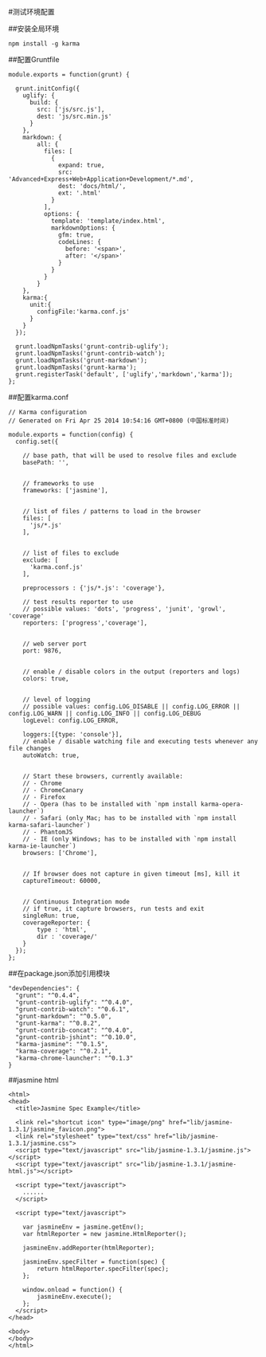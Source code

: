#测试环境配置

##安装全局环境

    npm install -g karma

##配置Gruntfile

    module.exports = function(grunt) {
    
      grunt.initConfig({
        uglify: {
          build: {
            src: ['js/src.js'],
            dest: 'js/src.min.js'
          }
        },
    	markdown: {
    		all: {
    		  files: [
    			{
    			  expand: true,
    			  src: 'Advanced+Express+Web+Application+Development/*.md',
    			  dest: 'docs/html/',
    			  ext: '.html'
    			}
    		  ],
    		  options: {
    			template: 'template/index.html',
    			markdownOptions: {
    			  gfm: true,
    			  codeLines: {
    				before: '<span>',
    				after: '</span>'
    			  }
    			}
    		  }
    		}
    	},
    	karma:{
    	  unit:{
    	    configFile:'karma.conf.js'
    	  }
    	}
      });
    
      grunt.loadNpmTasks('grunt-contrib-uglify');
      grunt.loadNpmTasks('grunt-contrib-watch');
      grunt.loadNpmTasks('grunt-markdown');
      grunt.loadNpmTasks('grunt-karma');
      grunt.registerTask('default', ['uglify','markdown','karma']);
    };

##配置karma.conf

    // Karma configuration
    // Generated on Fri Apr 25 2014 10:54:16 GMT+0800 (中国标准时间)
    
    module.exports = function(config) {
      config.set({
    
        // base path, that will be used to resolve files and exclude
        basePath: '',
    
    
        // frameworks to use
        frameworks: ['jasmine'],
    
    
        // list of files / patterns to load in the browser
        files: [
          'js/*.js'
        ],
    
    
        // list of files to exclude
        exclude: [
          'karma.conf.js'
        ],
    	
    	preprocessors : {'js/*.js': 'coverage'},
    
        // test results reporter to use
        // possible values: 'dots', 'progress', 'junit', 'growl', 'coverage'
        reporters: ['progress','coverage'],
    
    
        // web server port
        port: 9876,
    
    
        // enable / disable colors in the output (reporters and logs)
        colors: true,
    
    
        // level of logging
        // possible values: config.LOG_DISABLE || config.LOG_ERROR || config.LOG_WARN || config.LOG_INFO || config.LOG_DEBUG
        logLevel: config.LOG_ERROR,
    
    	loggers:[{type: 'console'}],
        // enable / disable watching file and executing tests whenever any file changes
        autoWatch: true,
    
    
        // Start these browsers, currently available:
        // - Chrome
        // - ChromeCanary
        // - Firefox
        // - Opera (has to be installed with `npm install karma-opera-launcher`)
        // - Safari (only Mac; has to be installed with `npm install karma-safari-launcher`)
        // - PhantomJS
        // - IE (only Windows; has to be installed with `npm install karma-ie-launcher`)
        browsers: ['Chrome'],
    
    
        // If browser does not capture in given timeout [ms], kill it
        captureTimeout: 60000,
    
    
        // Continuous Integration mode
        // if true, it capture browsers, run tests and exit
        singleRun: true,
    	coverageReporter: {
    		type : 'html',
    		dir : 'coverage/'
    	}
      });
    };


##在package.json添加引用模块

    "devDependencies": {
      "grunt": "^0.4.4",
      "grunt-contrib-uglify": "^0.4.0",
      "grunt-contrib-watch": "^0.6.1",
      "grunt-markdown": "^0.5.0",
      "grunt-karma": "^0.8.2",
      "grunt-contrib-concat": "^0.4.0",
      "grunt-contrib-jshint": "^0.10.0",
      "karma-jasmine": "^0.1.5",
      "karma-coverage": "^0.2.1",
      "karma-chrome-launcher": "^0.1.3"
    }

##jasmine html

    <html>
    <head>
      <title>Jasmine Spec Example</title>
    
      <link rel="shortcut icon" type="image/png" href="lib/jasmine-1.3.1/jasmine_favicon.png">
      <link rel="stylesheet" type="text/css" href="lib/jasmine-1.3.1/jasmine.css">
      <script type="text/javascript" src="lib/jasmine-1.3.1/jasmine.js"></script>
      <script type="text/javascript" src="lib/jasmine-1.3.1/jasmine-html.js"></script>
    
      <script type="text/javascript">
        ......
      </script>
    
      <script type="text/javascript">
        	
    	var jasmineEnv = jasmine.getEnv();
        var htmlReporter = new jasmine.HtmlReporter();
    		
        jasmineEnv.addReporter(htmlReporter);
    	  
    	jasmineEnv.specFilter = function(spec) {
    		return htmlReporter.specFilter(spec);
        };	  
    	
    	window.onload = function() {
    		jasmineEnv.execute();
        };
      </script>
    </head>
    
    <body>
    </body>
    </html>
